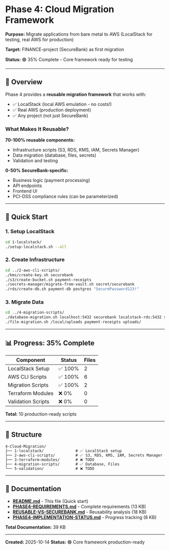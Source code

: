 # Phase 4: Cloud Migration Framework

**Purpose:** Migrate applications from bare metal to AWS (LocalStack for testing, real AWS for production)

**Target:** FINANCE-project (SecureBank) as first migration

**Status:** 🟢 35% Complete - Core framework ready for testing

---

## 🎯 Overview

Phase 4 provides a **reusable migration framework** that works with:
- ✅ LocalStack (local AWS emulation - no costs!)
- ✅ Real AWS (production deployment)
- ✅ Any project (not just SecureBank)

### What Makes It Reusable?

**70-100% reusable components:**
- Infrastructure scripts (S3, RDS, KMS, IAM, Secrets Manager)
- Data migration (database, files, secrets)
- Validation and testing

**0-50% SecureBank-specific:**
- Business logic (payment processing)
- API endpoints
- Frontend UI
- PCI-DSS compliance rules (can be parameterized)

---

## 🚀 Quick Start

### 1. Setup LocalStack
```bash
cd 1-localstack/
./setup-localstack.sh --all
```

### 2. Create Infrastructure
```bash
cd ../2-aws-cli-scripts/
./kms/create-key.sh securebank
./s3/create-bucket.sh payment-receipts
./secrets-manager/migrate-from-vault.sh secret/securebank
./rds/create-db.sh payment-db postgres "SecurePassword123!"
```

### 3. Migrate Data
```bash
cd ../4-migration-scripts/
./database-migration.sh localhost:5432 securebank localstack-rds:5432 securebank
./file-migration.sh /local/uploads payment-receipts uploads/
```

---

## 📊 Progress: 35% Complete

| Component | Status | Files |
|-----------|--------|-------|
| LocalStack Setup | ✅ 100% | 2 |
| AWS CLI Scripts | ✅ 100% | 6 |
| Migration Scripts | ✅ 100% | 2 |
| Terraform Modules | ❌ 0% | 0 |
| Validation Scripts | ❌ 0% | 0 |

**Total:** 10 production-ready scripts

---

## 📁 Structure

```
4-Cloud-Migration/
├── 1-localstack/              # ✅ LocalStack setup
├── 2-aws-cli-scripts/         # ✅ S3, RDS, KMS, IAM, Secrets Manager
├── 3-terraform-modules/       # ❌ TODO
├── 4-migration-scripts/       # ✅ Database, Files
└── 5-validation/              # ❌ TODO
```

---

## 📖 Documentation

- **[README.md](README.md)** - This file (Quick start)
- **[PHASE4-REQUIREMENTS.md](PHASE4-REQUIREMENTS.md)** - Complete requirements (13 KB)
- **[REUSABLE-VS-SECUREBANK.md](REUSABLE-VS-SECUREBANK.md)** - Reusability analysis (18 KB)
- **[PHASE4-IMPLEMENTATION-STATUS.md](PHASE4-IMPLEMENTATION-STATUS.md)** - Progress tracking (8 KB)

**Total Documentation:** 39 KB

---

**Created:** 2025-10-14
**Status:** 🟢 Core framework production-ready
